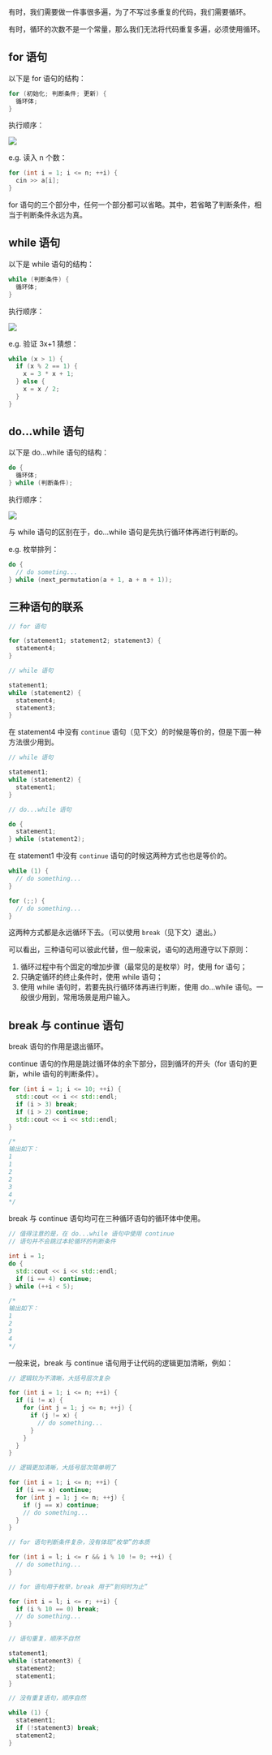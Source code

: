 有时，我们需要做一件事很多遍，为了不写过多重复的代码，我们需要循环。

有时，循环的次数不是一个常量，那么我们无法将代码重复多遍，必须使用循环。

## for 语句

以下是 for 语句的结构：

```cpp
for (初始化; 判断条件; 更新) {
  循环体;
}
```

执行顺序：

![](images/for-loop.svg)

e.g. 读入 n 个数：

```cpp
for (int i = 1; i <= n; ++i) {
  cin >> a[i];
}
```

for 语句的三个部分中，任何一个部分都可以省略。其中，若省略了判断条件，相当于判断条件永远为真。

## while 语句

以下是 while 语句的结构：

```cpp
while (判断条件) {
  循环体;
}
```

执行顺序：

![](images/while-loop.svg)

e.g. 验证 3x+1 猜想：

```cpp
while (x > 1) {
  if (x % 2 == 1) {
    x = 3 * x + 1;
  } else {
    x = x / 2;
  }
}
```

## do...while 语句

以下是 do...while 语句的结构：

```cpp
do {
  循环体;
} while (判断条件);
```

执行顺序：

![](images/do-while-loop.svg)

与 while 语句的区别在于，do...while 语句是先执行循环体再进行判断的。

e.g. 枚举排列：

```cpp
do {
  // do someting...
} while (next_permutation(a + 1, a + n + 1));
```

## 三种语句的联系

```cpp
// for 语句

for (statement1; statement2; statement3) {
  statement4;
}

// while 语句

statement1;
while (statement2) {
  statement4;
  statement3;
}
```

在 statement4 中没有 `continue` 语句（见下文）的时候是等价的，但是下面一种方法很少用到。

```cpp
// while 语句

statement1;
while (statement2) {
  statement1;
}

// do...while 语句

do {
  statement1;
} while (statement2);
```

在 statement1 中没有 `continue` 语句的时候这两种方式也也是等价的。

```cpp
while (1) {
  // do something...
}

for (;;) {
  // do something...
}
```

这两种方式都是永远循环下去。（可以使用 `break`（见下文）退出。）

可以看出，三种语句可以彼此代替，但一般来说，语句的选用遵守以下原则：

1. 循环过程中有个固定的增加步骤（最常见的是枚举）时，使用 for 语句；
2. 只确定循环的终止条件时，使用 while 语句；
3. 使用 while 语句时，若要先执行循环体再进行判断，使用 do...while 语句。一般很少用到，常用场景是用户输入。

## break 与 continue 语句

break 语句的作用是退出循环。

continue 语句的作用是跳过循环体的余下部分，回到循环的开头（for 语句的更新，while 语句的判断条件）。

```cpp
for (int i = 1; i <= 10; ++i) {
  std::cout << i << std::endl;
  if (i > 3) break;
  if (i > 2) continue;
  std::cout << i << std::endl;
}

/*
输出如下：
1
1
2
2
3
4
*/
```

break 与 continue 语句均可在三种循环语句的循环体中使用。

```cpp
// 值得注意的是，在 do...while 语句中使用 continue
// 语句并不会跳过本轮循环的判断条件

int i = 1;
do {
  std::cout << i << std::endl;
  if (i == 4) continue;
} while (++i < 5);

/*
输出如下：
1
2
3
4
*/
```

一般来说，break 与 continue 语句用于让代码的逻辑更加清晰，例如：

```cpp
// 逻辑较为不清晰，大括号层次复杂

for (int i = 1; i <= n; ++i) {
  if (i != x) {
    for (int j = 1; j <= n; ++j) {
      if (j != x) {
        // do something...
      }
    }
  }
}

// 逻辑更加清晰，大括号层次简单明了

for (int i = 1; i <= n; ++i) {
  if (i == x) continue;
  for (int j = 1; j <= n; ++j) {
    if (j == x) continue;
    // do something...
  }
}
```

```cpp
// for 语句判断条件复杂，没有体现“枚举”的本质

for (int i = l; i <= r && i % 10 != 0; ++i) {
  // do something...
}

// for 语句用于枚举，break 用于“到何时为止”

for (int i = l; i <= r; ++i) {
  if (i % 10 == 0) break;
  // do something...
}
```

```cpp
// 语句重复，顺序不自然

statement1;
while (statement3) {
  statement2;
  statement1;
}

// 没有重复语句，顺序自然

while (1) {
  statement1;
  if (!statement3) break;
  statement2;
}
```
